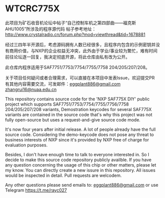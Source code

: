 # WTCRC775X

此项目为矿石收音机论坛中帖子“自己控制车机之第四部曲——福克斯AHU1005”所涉及的程序源代码
帖子参考地址：http://www.crystalradio.cn/forum.php?mod=viewthread&tid=1678881

经过三四年半开源后，考虑源码拥有人数已经很多，且程序内包含的示例密钥并没有商用价值，与NXP的企业权益无冲突，此外由于学业/事业较为繁忙，难有时间前往论坛逐一回复，我决定彻底开源，将此仓库由私有改为公开。

此仓库内程序适用于SAF7751/7753/7754/7755/7758 204/205/207/208。

关于项目任何疑问或者合理需求，可以直接在本项目中发表Issue，欢迎提交PR
有其他内容需要交流，可发邮件：eggplant886@gmail.com zhangrui16@nuaa.edu.cn

This repository contains source code for the 'NXP SAF775X DIY' public project which supports SAF7751/7753/7754/7755/7756/7758 204/205/207/208 variants,
Demostration keycodes for several SAF775X variants are contained in the source code that's why this project was not fully open-source but uses a request-and-give source code mode.

It's now four years after initial release. A lot of people already have the full source code. Considering the demo-keycode does not pose any threat to business interests of NXP since it's provided by NXP free of charge for evaluation purposes.

Besides, I don't have enough time to talk to everyone interested in. So I decide to make this source code repository publicly availble.
If you have any question concerning the usage of this chip or other matters, please let my know. You can directly create a new issure in this repository. All issues would be inspected in detail. Pull requests are welcodem.

Any other questions please send emails to: eggplant886@gmail.com or use Telegram https://t.me/rayc027
